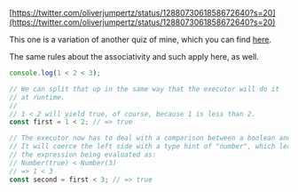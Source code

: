 [https://twitter.com/oliverjumpertz/status/1288073061858672640?s=20](https://twitter.com/oliverjumpertz/status/1288073061858672640?s=20)

This one is a variation of another quiz of mine, which you can find [here](https://www.notion.so/Oliver-s-GT-Chain-3eb55043711f4a5dad858560885f896d?pvs=21).

The same rules about the associativity and such apply here, as well.

```JavaScript
console.log(1 < 2 < 3);

// We can split that up in the same way that the executor will do it
// at runtime.
//
// 1 < 2 will yield true, of course, because 1 is less than 2.
const first = 1 < 2; // => true

// The executor now has to deal with a comparison between a boolean and a number.
// It will coerce the left side with a type hint of "number", which leads to
// the expression being evaluated as:
// Number(true) < Number(3)
// => 1 < 3
const second = first < 3; // => true
```